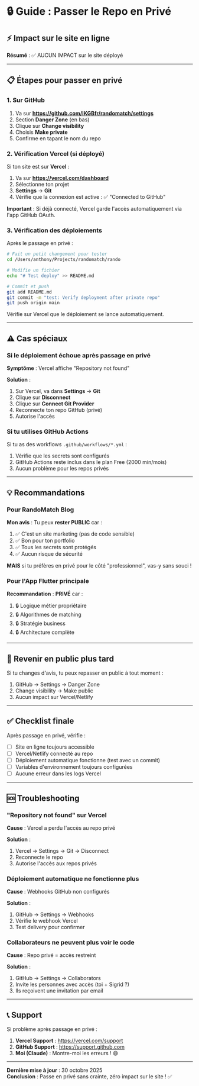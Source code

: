 # 🔒 Guide : Passer le Repo en Privé

## ⚡ Impact sur le site en ligne

**Résumé** : ✅ AUCUN IMPACT sur le site déployé

---

## 📋 Étapes pour passer en privé

### 1. Sur GitHub

1. Va sur **https://github.com/IKGBfr/randomatch/settings**
2. Section **Danger Zone** (en bas)
3. Clique sur **Change visibility**
4. Choisis **Make private**
5. Confirme en tapant le nom du repo

### 2. Vérification Vercel (si déployé)

Si ton site est sur **Vercel** :

1. Va sur **https://vercel.com/dashboard**
2. Sélectionne ton projet
3. **Settings** → **Git**
4. Vérifie que la connexion est active : ✅ "Connected to GitHub"

**Important** : Si déjà connecté, Vercel garde l'accès automatiquement via l'app GitHub OAuth.

### 3. Vérification des déploiements

Après le passage en privé :

```bash
# Fait un petit changement pour tester
cd /Users/anthony/Projects/randomatch/rando

# Modifie un fichier
echo "# Test deploy" >> README.md

# Commit et push
git add README.md
git commit -m "test: Verify deployment after private repo"
git push origin main
```

Vérifie sur Vercel que le déploiement se lance automatiquement.

---

## ⚠️ Cas spéciaux

### Si le déploiement échoue après passage en privé

**Symptôme** : Vercel affiche "Repository not found"

**Solution** :

1. Sur Vercel, va dans **Settings** → **Git**
2. Clique sur **Disconnect**
3. Clique sur **Connect Git Provider**
4. Reconnecte ton repo GitHub (privé)
5. Autorise l'accès

### Si tu utilises GitHub Actions

Si tu as des workflows `.github/workflows/*.yml` :

1. Vérifie que les secrets sont configurés
2. GitHub Actions reste inclus dans le plan Free (2000 min/mois)
3. Aucun problème pour les repos privés

---

## 💡 Recommandations

### Pour RandoMatch Blog

**Mon avis** : Tu peux **rester PUBLIC** car :

1. ✅ C'est un site marketing (pas de code sensible)
2. ✅ Bon pour ton portfolio
3. ✅ Tous les secrets sont protégés
4. ✅ Aucun risque de sécurité

**MAIS** si tu préfères en privé pour le côté "professionnel", vas-y sans souci !

### Pour l'App Flutter principale

**Recommandation** : **PRIVÉ** car :

1. 🔒 Logique métier propriétaire
2. 🔒 Algorithmes de matching
3. 🔒 Stratégie business
4. 🔒 Architecture complète

---

## 🔄 Revenir en public plus tard

Si tu changes d'avis, tu peux repasser en public à tout moment :

1. GitHub → Settings → Danger Zone
2. Change visibility → Make public
3. Aucun impact sur Vercel/Netlify

---

## ✅ Checklist finale

Après passage en privé, vérifie :

- [ ] Site en ligne toujours accessible
- [ ] Vercel/Netlify connecté au repo
- [ ] Déploiement automatique fonctionne (test avec un commit)
- [ ] Variables d'environnement toujours configurées
- [ ] Aucune erreur dans les logs Vercel

---

## 🆘 Troubleshooting

### "Repository not found" sur Vercel

**Cause** : Vercel a perdu l'accès au repo privé

**Solution** :
1. Vercel → Settings → Git → Disconnect
2. Reconnecte le repo
3. Autorise l'accès aux repos privés

### Déploiement automatique ne fonctionne plus

**Cause** : Webhooks GitHub non configurés

**Solution** :
1. GitHub → Settings → Webhooks
2. Vérifie le webhook Vercel
3. Test delivery pour confirmer

### Collaborateurs ne peuvent plus voir le code

**Cause** : Repo privé = accès restreint

**Solution** :
1. GitHub → Settings → Collaborators
2. Invite les personnes avec accès (toi + Sigrid ?)
3. Ils reçoivent une invitation par email

---

## 📞 Support

Si problème après passage en privé :

1. **Vercel Support** : https://vercel.com/support
2. **GitHub Support** : https://support.github.com
3. **Moi (Claude)** : Montre-moi les erreurs ! 😄

---

**Dernière mise à jour** : 30 octobre 2025  
**Conclusion** : Passe en privé sans crainte, zéro impact sur le site ! ✅

